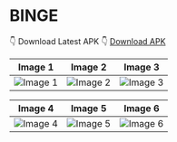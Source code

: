 # BINGE

👇 Download Latest APK 👇
[Download APK](https://bit.ly/3LmDThY)

| Image 1                        | Image 2                        | Image 3                        |
| ------------------------------ | ------------------------------ | ------------------------------ |
| ![Image 1](https://user-images.githubusercontent.com/65642467/169594257-7af1db2e-7d06-4726-98c4-390029155deb.jpg) | ![Image 2](https://user-images.githubusercontent.com/65642467/169594285-0e7da947-3f8e-48b6-9f41-874491fb40d7.jpg) | ![Image 3](https://user-images.githubusercontent.com/65642467/169594300-8a0a6b6e-7831-4a06-b478-0f2a11136892.jpg) |

| Image 4                        | Image 5                        | Image 6                        |
| ------------------------------ | ------------------------------ | ------------------------------ |
| ![Image 4](https://user-images.githubusercontent.com/65642467/169594311-eb225d84-5d54-43e4-aa0c-59772b7f77a2.jpg) | ![Image 5](https://user-images.githubusercontent.com/65642467/169594320-a363a1e2-c9cd-4cec-a7dd-bb2fb1dd6454.jpg) | ![Image 6](https://user-images.githubusercontent.com/65642467/169594324-44a516c4-b4c3-49bb-8f6a-dc91a900265c.jpg) |
